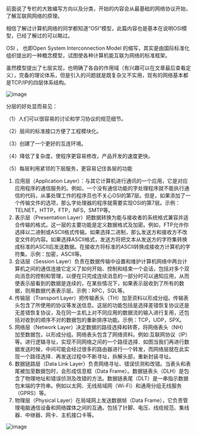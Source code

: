 前面说了专栏的大致编写方向以及分类，开始的内容会从最基础的网络协议开始，了解互联网网络的原理。

相信了解过计算机网络的同学都知道“OSI”模型，此篇内容也是基本在说明OSI模型，已经了解过的可以略过。

OSI ， 也即Open System Interconnection Model 的缩写，其实是由国际标准化组织提出的一种概念模型，试图使各种计算机能互联为网络的标准框架。

虽然模型提出了七层实现，也明确了各自的作用域（有兴趣可以在文章最后查看定义），完备的理论体系，但是引入的问题就是既复杂又不实用，现有的网络基本都是TCP/IP的四层体系结构。

![image](https://user-images.githubusercontent.com/33052616/140770039-cd0faa37-c594-4ee4-82bb-83e683bc3ba1.png)


分层的好处显而易见：

（1）人们可以很容易的讨论和学习协议的规范细节。

（2）层间的标准接口方便了工程模块化。

（3）创建了一个更好的互连环境。

（4）降低了复杂度，使程序更容易修改，产品开发的速度更快。

（5）每层利用紧邻的下层服务，更容易记住各层的功能


1. 应用层（Application Layer）：与其它计算机进行通讯的一个应用，它是对应应用程序的通信服务的。例如，一个没有通信功能的字处理程序就不能执行通信的代码，从事处理工作的程序员也不关心OSI的第7层。但是，如果添加了一个传输文件的选项，那么字处理器的程序就需要实现OSI的第7层。示例：TELNET，HTTP，FTP，NFS，SMTP等。
2. 表示层（Presentation Layer）把数据转换为能与接收者的系统格式兼容并适合传输的格式。这一层的主要功能是定义数据格式及加密。例如，FTP允许你选择以二进制或ASCII格式传输。如果选择二进制，那么发送方和接收方不改变文件的内容。如果选择ASCII格式，发送方将把文本从发送方的字符集转换成标准的ASCII后发送数据。在接收方将标准的ASCII转换成接收方计算机的字符集。示例：加密，ASCII等。
3. 会话层（Session Layer）负责在数据传输中设置和维护计算机网络中两台计算机之间的通信连接它定义了如何开始、控制和结束一个会话，包括对多个双向消息的控制和管理，以便在只完成连续消息的一部分时可以通知应用，从而使表示层看到的数据是连续的，在某些情况下，如果表示层收到了所有的数据，则用数据代表表示层。示例：RPC，SQL等。
4. 传输层（Transport Layer）把传输表头（TH）加至资料以形成分组。传输表头包含了所使用的协议等发送信息。这层的功能包括是选择差错恢复协议还是无差错恢复协议，及在同一主机上对不同应用的数据流的输入进行复用，还包括对收到的顺序不对的数据包的重新排序功能。示例：TCP，UDP，SPX。
5. 网络层（Network Layer）决定数据的路径选择和转寄，将网络表头（NH）加至数据包，以形成分组。网络表头包含了网络资料。例如:互联网协议（IP）等。进行逻辑寻址，实现不同网络之间的一个路径选择．如图当我们再进行数据发送时候，中间可能会经过很多的路由器进行一个转发，而网络层就在此实现一个路径选择．再发送过程中不断寻址，拆解头部，重新封装寻址。
6. 数据链路层（Data Link Layer）负责网络寻址、错误侦测和改错。当表头和表尾被加至数据包时，会形成信息框（Data Frame）。数据链表头（DLH）是包含了物理地址和错误侦测及改错的方法。数据链表尾（DLT）是一串指示数据包末端的字符串。例如以太网、无线局域网（Wi-Fi）和通用分组无线服务（GPRS）等。
7. 物理层（Physical Layer）在局域网上发送数据帧（Data Frame），它负责管理电脑通信设备和网络媒体之间的互通。包括了针脚、电压、线缆规范、集线器、中继器、网卡、主机接口卡等。

![image](https://user-images.githubusercontent.com/33052616/140770015-dd7b7e88-4cf8-4457-bb20-bdf003e85015.png)
